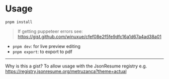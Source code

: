# Usage

```
pnpm install
```

> If getting puppeteer errors see: https://gist.github.com/winuxue/cfef08e2f5fe9dfc16a1d67a4ad38a01

- `pnpm dev`: for live preview editing
- `pnpm export`: to export to pdf


---

Why is this a gist? To allow usage with the JsonResume registry e.g. https://registry.jsonresume.org/metruzanca?theme=actual

